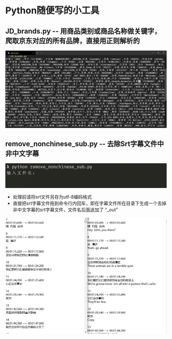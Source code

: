 # Python随便写的小工具

## **JD_brands.py** -- 用商品类别或商品名称做关键字，爬取京东对应的所有品牌，直接用正则解析的

![JD_brands](images/JD_brands.png)


## **remove_nonchinese_sub.py** -- 去除Srt字幕文件中非中文字幕

![remove_nonchinese_sub](images/remove_nonchinese_sub.png)

* 处理前请将srt文件另存为utf-8编码格式
* 直接把srt字幕文件拖到命令行内回车，即在字幕文件所在目录下生成一个去掉非中文字幕的srt字幕文件，文件名后面追加了 "_out"

![srt](images/srt.png)
